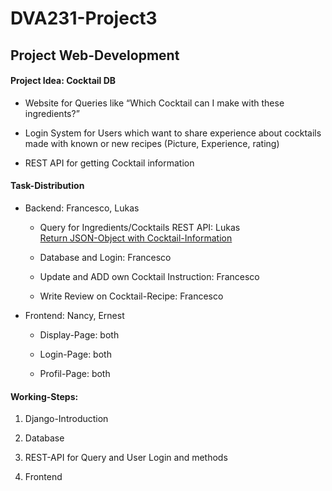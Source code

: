 # DVA231-Project3
## Project Web-Development

#### Project Idea: Cocktail DB
 - Website for Queries like “Which Cocktail can I make with these ingredients?”
  
 - Login System for Users which want to share experience about cocktails made with known or new recipes (Picture, Experience, rating)
  
 - REST API for getting Cocktail information

#### Task-Distribution

- Backend: Francesco, Lukas
	
  - Query for Ingredients/Cocktails REST API: Lukas  
    [Return JSON-Object with Cocktail-Information](https://www.thecocktaildb.com/api.php)

  - Database and Login: Francesco

  - Update and ADD own Cocktail Instruction: Francesco

  - Write Review on Cocktail-Recipe:  Francesco



- Frontend: Nancy, Ernest

  - Display-Page: both

  - Login-Page: both

  - Profil-Page: both



#### Working-Steps:

1. Django-Introduction

2. Database

3. REST-API for Query and User Login and methods

4. Frontend 
